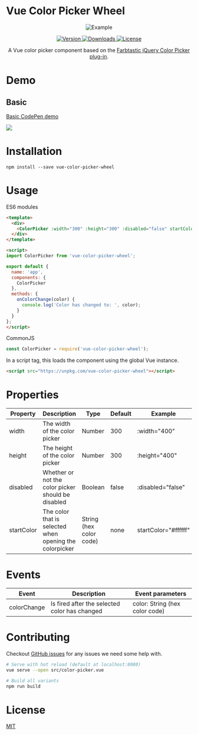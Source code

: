# Vue Color Picker Wheel

<p align="center">
  <img src="https://raw.githubusercontent.com/stijlbreuk/vue-color-picker-wheel/master/examples/vue-color-picker-wheel-example.png" alt="Example"/>
</p>

<p align="center">

<a href="https://www.npmjs.com/package/vue-color-picker-wheel">
    <img src="https://img.shields.io/npm/v/vue-color-picker-wheel.svg" alt="Version"/>
</a>
<a href="https://www.npmjs.com/package/vue-color-picker-wheel">
    <img src="https://img.shields.io/npm/dt/vue-color-picker-wheel.svg" alt="Downloads"/>
</a>
<a href="https://www.npmjs.com/package/vue-color-picker-wheel">
    <img src="https://img.shields.io/npm/l/vue-color-picker-wheel.svg" alt="License"/>
</a>

</p>

<p align="center">
A Vue color picker component based on the <a href="http://acko.net/blog/farbtastic-jquery-color-picker-plug-in/">Farbtastic jQuery Color Picker plug-in</a>.
</p>

# Demo
## Basic
<a href="https://codepen.io/nino-vrijman/pen/ePaELe" target="_blank">Basic CodePen demo</a>

<a href="https://codesandbox.io/s/7j4po25ly1?module=%2Fsrc%2FApp.vue" target="_blank"><img src="https://codesandbox.io/static/img/play-codesandbox.svg"/></a>

# Installation

```
npm install --save vue-color-picker-wheel
```

# Usage

ES6 modules
```HTML
<template>
  <div>
    <ColorPicker :width="300" :height="300" :disabled="false" startColor="#ff0000" @colorChange="onColorChange"></ColorPicker>
  </div>
</template>

<script>
import ColorPicker from 'vue-color-picker-wheel';

export default {
  name: 'app',
  components: {
    ColorPicker
  },
  methods: {
    onColorChange(color) {
      console.log('Color has changed to: ', color);
    }
  }
};
</script>
```

CommonJS
```JavaScript
const ColorPicker = require('vue-color-picker-wheel');
```

In a script tag, this loads the component using the global Vue instance.

```HTML
<script src="https://unpkg.com/vue-color-picker-wheel"></script>
```

# Properties
| Property   | Description                                             | Type                    | Default | Example              |
| ---------- | ------------------------------------------------------- | ----------------------- | ------- | -------------------- |
| width      | The width of the color picker                           | Number                  | 300     | :width="400"         |
| height     | The height of the color picker                          | Number                  | 300     | :height="400"        |
| disabled   | Whether or not the color picker should be disabled      | Boolean                 | false   | :disabled="false"    |
| startColor | The color that is selected when opening the colorpicker | String (hex color code) | none    | startColor="#ffffff" |

# Events
| Event       | Description                                   | Event parameters               |
| ----------- | --------------------------------------------- | ------------------------------ |
| colorChange | Is fired after the selected color has changed | color: String (hex color code) |

# Contributing

Checkout [GitHub issues](https://github.com/stijlbreuk/vue-color-picker-wheel/issues) for any issues we need some help with.

```bash
# Serve with hot reload (default at localhost:8080)
vue serve --open src/color-picker.vue

# Build all variants
npm run build
```

# License
[MIT](https://github.com/stijlbreuk/vue-color-picker-wheel/blob/master/readme.md)